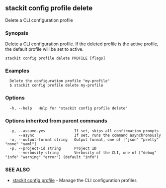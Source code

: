## stackit config profile delete

Delete a CLI configuration profile

### Synopsis

Delete a CLI configuration profile.
If the deleted profile is the active profile, the default profile will be set to active.

```
stackit config profile delete PROFILE [flags]
```

### Examples

```
  Delete the configuration profile "my-profile"
  $ stackit config profile delete my-profile
```

### Options

```
  -h, --help   Help for "stackit config profile delete"
```

### Options inherited from parent commands

```
  -y, --assume-yes             If set, skips all confirmation prompts
      --async                  If set, runs the command asynchronously
  -o, --output-format string   Output format, one of ["json" "pretty" "none" "yaml"]
  -p, --project-id string      Project ID
      --verbosity string       Verbosity of the CLI, one of ["debug" "info" "warning" "error"] (default "info")
```

### SEE ALSO

* [stackit config profile](./stackit_config_profile.md)	 - Manage the CLI configuration profiles

